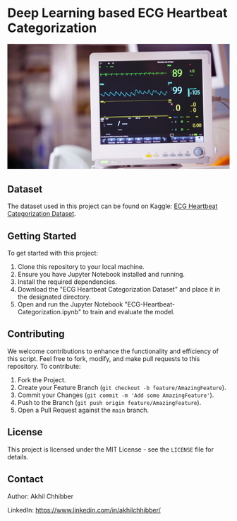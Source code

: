 # Deep Learning based ECG Heartbeat Categorization
<p align="center">
  <img src="https://github.com/akhilchibber/ECG-Heartbeat-Categorization/blob/main/ECG.png?raw=true" alt="earthml Logo">
</p>

## Dataset
The dataset used in this project can be found on Kaggle: [ECG Heartbeat Categorization Dataset](https://www.kaggle.com/datasets/shayanfazeli/heartbeat). 

## Getting Started
To get started with this project:

1. Clone this repository to your local machine.
2. Ensure you have Jupyter Notebook installed and running.
3. Install the required dependencies.
4. Download the "ECG Heartbeat Categorization Dataset" and place it in the designated directory.
5. Open and run the Jupyter Notebook "ECG-Heartbeat-Categorization.ipynb" to train and evaluate the model.

## Contributing
We welcome contributions to enhance the functionality and efficiency of this script. Feel free to fork, modify, and make pull requests to this repository. To contribute:

1. Fork the Project.
2. Create your Feature Branch (`git checkout -b feature/AmazingFeature`).
3. Commit your Changes (`git commit -m 'Add some AmazingFeature'`).
4. Push to the Branch (`git push origin feature/AmazingFeature`).
5. Open a Pull Request against the `main` branch.

## License

This project is licensed under the MIT License - see the `LICENSE` file for details.

## Contact

Author: Akhil Chhibber

LinkedIn: https://www.linkedin.com/in/akhilchhibber/
